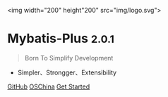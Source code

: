 <img width="200" height"200" src="img/logo.svg">

# Mybatis-Plus <small>2.0.1</small>

> Born To Simplify Development

- Simpler、Strongger、Extensibility

[GitHub](https://github.com/baomidou/mybatis-plus)
[OSChina](http://git.oschina.net/baomidou/mybatis-plus)
[Get Started](#简介)
